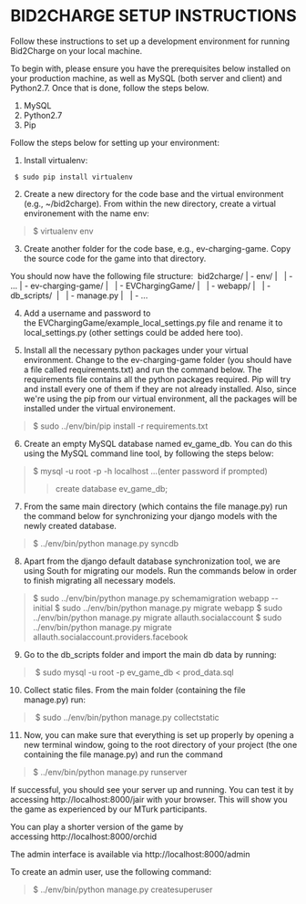 # BID2CHARGE SETUP INSTRUCTIONS

Follow these instructions to set up a development environment for running Bid2Charge on your local machine.

To begin with, please ensure you have the prerequisites below installed on your production machine, as well as MySQL (both server and client) and Python2.7. Once that is done, follow the steps below.

1. MySQL
2. Python2.7
3. Pip

Follow the steps below for setting up your environment: 

1. Install virtualenv: 
```
 $ sudo pip install virtualenv
```

2. Create a new directory for the code base and the virtual environment (e.g., ~/bid2charge). From within the new directory, create a virtual environement with the name env: 
> $ virtualenv env

3. Create another folder for the code base, e.g., ev-charging-game. Copy the source code for the game into that directory.

You should now have the following file structure: 
bid2charge/
| - env/
|   | - ...
| - ev-charging-game/
|   | - EVChargingGame/
|   | - webapp/
|   | - db_scripts/ 
|   | - manage.py
|   | - ...

4. Add a username and password to the EVChargingGame/example_local_settings.py file and rename it to local_settings.py (other settings could be added here too). 

5. Install all the necessary python packages under your virtual environment. Change to the ev-charging-game folder (you should have a file called requirements.txt) and run the command below. The requirements file contains all the python packages required. Pip will try and install every one of them if they are not already installed. Also, since we're using the pip from our virtual environment, all the packages will be installed under the virtual environement. 
> $ sudo ../env/bin/pip install -r requirements.txt

6. Create an empty MySQL database named ev_game_db. You can do this using the MySQL command line tool, by following the steps below: 
> $ mysql -u root -p -h localhost
...(enter password if prompted)
>> create database ev_game_db;

7. From the same main directory (which contains the file manage.py) run the command below for synchronizing your django models with the newly created database. 
> $ ../env/bin/python manage.py syncdb


8. Apart from the django default database synchronization tool, we are using South for migrating our models. Run the commands below in order to finish migrating all necessary models. 
> $ sudo ../env/bin/python manage.py schemamigration webapp --initial
> $ sudo ../env/bin/python manage.py migrate webapp
> $ sudo ../env/bin/python manage.py migrate allauth.socialaccount
> $ sudo ../env/bin/python manage.py migrate allauth.socialaccount.providers.facebook


9. Go to the db_scripts folder and import the main db data by running:
> $ sudo mysql -u root -p ev_game_db < prod_data.sql

10. Collect static files. From the main folder (containing the file manage.py) run:
> $ sudo ../env/bin/python manage.py collectstatic

11. Now, you can make sure that everything is set up properly by opening a new terminal window, going to the root directory of your project (the one containing the file manage.py) and run the command
> $ ../env/bin/python manage.py runserver  

If successful, you should see your server up and running. You can test it by accessing http://localhost:8000/jair with your browser. This will show you the game as experienced by our MTurk participants.

You can play a shorter version of the game by accessing http://localhost:8000/orchid

The admin interface is available via http://localhost:8000/admin

To create an admin user, use the following command:
> $ ../env/bin/python manage.py createsuperuser